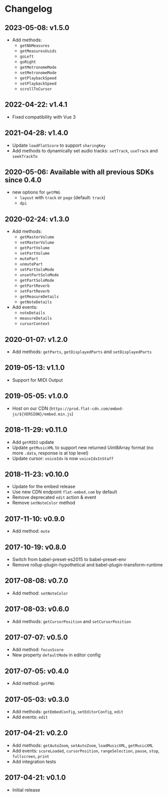 # Changelog

## 2023-05-08: v1.5.0

* Add methods:
  * `getNbMeasures`
  * `getMeasuresUuids`
  * `goLeft`
  * `goRight`
  * `getMetronomeMode`
  * `setMetronomeMode`
  * `getPlaybackSpeed`
  * `setPlaybackSpeed`
  * `scrollToCursor`

## 2022-04-22: v1.4.1

* Fixed compatibility with Vue 3

## 2021-04-28: v1.4.0

* Update `loadFlatScore` to support `sharingKey`
* Add methods to dynamically set audio tracks: `setTrack`, `useTrack` and `seekTrackTo`

## 2020-05-06: Available with all previous SDKs since 0.4.0

* new options for `getPNG`
  * `layout` with `track` or `page` (default: `track`)
  * `dpi`

## 2020-02-24: v1.3.0

* Add methods:
  * `getMasterVolume`
  * `setMasterVolume`
  * `getPartVolume`
  * `setPartVolume`
  * `mutePart`
  * `unmutePart`
  * `setPartSoloMode`
  * `unsetPartSoloMode`
  * `getPartSoloMode`
  * `getPartReverb`
  * `setPartReverb`
  * `getMeasureDetails`
  * `getNoteDetails`
* Add events:
  * `noteDetails`
  * `measureDetails`
  * `cursorContext`

## 2020-01-07: v1.2.0

* Add methods: `getParts`, `getDisplayedParts` and `setDisplayedParts`

## 2019-05-13: v1.1.0

* Support for MIDI Output

## 2019-05-05: v1.0.0

* Host on our CDN (`https://prod.flat-cdn.com/embed-js/${VERSION}/embed.min.js`)

## 2018-11-29: v0.11.0

* Add `getMIDI` update
* Update `getMusicXML` to support new returned Uint8Array format (no more `.data`, response is at top level)
* Update cursor: `voiceIdx` is now `voiceIdxInStaff`

## 2018-11-23: v0.10.0

* Update for the embed release
* Use new CDN endpoint `flat-embed.com` by default
* Remove deprecated `edit` action & event
* Remove `setNoteColor` method

## 2017-11-10: v0.9.0

* Add method: `mute`

## 2017-10-19: v0.8.0

* Switch from babel-preset-es2015 to babel-preset-env
* Remove rollup-plugin-hypothetical and babel-plugin-transform-runtime

## 2017-08-08: v0.7.0

* Add method: `setNoteColor`

## 2017-08-03: v0.6.0

* Add methods: `getCursorPosition` and `setCursorPosition`

## 2017-07-07: v0.5.0

* Add method: `focusScore`
* New property `defaultMode` in editor config

## 2017-07-05: v0.4.0

* Add method: `getPNG`

## 2017-05-03: v0.3.0

* Add methods: `getEmbedConfig`, `setEditorConfig`, `edit`
* Add events: `edit`

## 2017-04-21: v0.2.0

* Add methods: `getAutoZoom`, `setAutoZoom`, `loadMusicXML`, `getMusicXML`
* Add events: `scoreLoaded`, `cursorPosition`, `rangeSelection`, `pause`, `stop`, `fullscreen`, `print`
* Add integration tests

## 2017-04-21: v0.1.0

* Initial release
